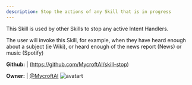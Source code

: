 ```yaml
---
description: Stop the actions of any Skill that is in progress
---
```

This Skill is used by other Skills to stop any active Intent Handlers.

The user will invoke this Skill, for example, when they have heard enough about a subject (ie Wiki), or heard enough of the news report (News) or music (Spotify)

**Github:** | (https://github.com/MycroftAI/skill-stop)

**Owner:** | [@MycroftAI](https://github.com/MycroftAI) ![avatart](https://avatars0.githubusercontent.com/u/14171097?v=4)

